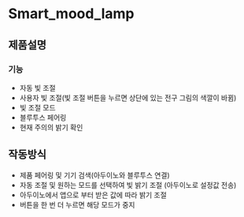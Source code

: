 # Smart_mood_lamp

## 제품설명
   ### 기능
   - 자동 빛 조절
   - 사용자 빛 조절(빛 조절 버튼을 누르면 상단에 있는 전구 그림의 색깔이 바뀜)
   - 빛 조절 모드
   - 블루투스 페어링
   - 현재 주의의 밝기 확인
## 작동방식
   - 제품 페어링 및 기기 검색(아두이노와 블루투스 연결)
   - 자동 조절 및 원하는 모드를 선택하여 빛 밝기 조절 (아두이노로 설정값 전송)
   - 아두이노에서 앱으로 부터 받은 값에 따라 밝기 조절
   - 버튼을 한 번 더 누르면 해당 모드가 중지
